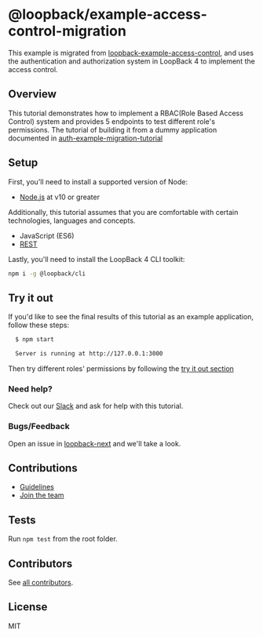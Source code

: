 # @loopback/example-access-control-migration

This example is migrated from
[loopback-example-access-control](https://github.com/loopbackio/loopback-example-access-control),
and uses the authentication and authorization system in LoopBack 4 to implement
the access control.

## Overview

This tutorial demonstrates how to implement a RBAC(Role Based Access Control)
system and provides 5 endpoints to test different role's permissions. The
tutorial of building it from a dummy application documented in
[auth-example-migration-tutorial](https://loopback.io/doc/en/lb4/migration-auth-access-control-example.html)

## Setup

First, you'll need to install a supported version of Node:

- [Node.js](https://nodejs.org/en/) at v10 or greater

Additionally, this tutorial assumes that you are comfortable with certain
technologies, languages and concepts.

- JavaScript (ES6)
- [REST](http://www.restapitutorial.com/lessons/whatisrest.html)

Lastly, you'll need to install the LoopBack 4 CLI toolkit:

```sh
npm i -g @loopback/cli
```

## Try it out

If you'd like to see the final results of this tutorial as an example
application, follow these steps:

```sh
  $ npm start

  Server is running at http://127.0.0.1:3000
```

Then try different roles' permissions by following the
[try it out section](https://github.com/loopbackio/loopback-next/blob/auth-migration/docs/site/migration/auth/migration-auth-access-control-example.md#try-it-out)

### Need help?

Check out our
[Slack](https://join.slack.com/t/loopbackio/shared_invite/zt-8lbow73r-SKAKz61Vdao~_rGf91pcsw)
and ask for help with this tutorial.

### Bugs/Feedback

Open an issue in [loopback-next](https://github.com/loopbackio/loopback-next)
and we'll take a look.

## Contributions

- [Guidelines](https://github.com/loopbackio/loopback-next/blob/master/docs/CONTRIBUTING.md)
- [Join the team](https://github.com/loopbackio/loopback-next/issues/110)

## Tests

Run `npm test` from the root folder.

## Contributors

See
[all contributors](https://github.com/loopbackio/loopback-next/graphs/contributors).

## License

MIT
